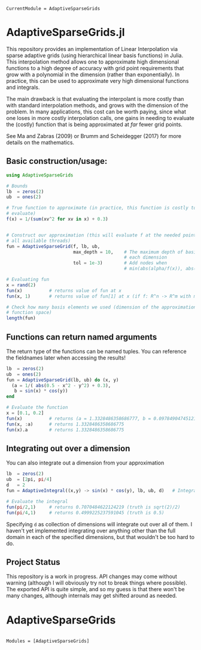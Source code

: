 ```@meta
CurrentModule = AdaptiveSparseGrids
```

# AdaptiveSparseGrids.jl

This repository provides an implementation of Linear Interpolation via sparse
adaptive grids (using hierarchical linear basis functions) in Julia.  This
interpolation method allows one to approximate high dimensional functions to a
high degree of accuracy with grid point requirements that grow with a polynomial
in the dimension (rather than exponentially).  In practice, this can be used to
approximate very high dimensional functions and integrals.

The main drawback is that evaluating the interpolant is more costly than with
standard interpolation methods, and grows with the dimension of the problem.  In
many applications, this cost can be worth paying, since what one loses in more
costly interpolation calls, one gains in needing to evaluate the (costly)
function that is being approximated at _far_ fewer grid points.

See Ma and Zabras (2009) or Brumm and Scheidegger (2017) for more details on the mathematics.

## Basic construction/usage:
```julia
using AdaptiveSparseGrids

# Bounds
lb  = zeros(2)
ub  = ones(2)

# True function to approximate (in practice, this function is costly to
# evaluate)
f(x) = 1/(sum(xv^2 for xv in x) + 0.3)


# Construct our approximation (this will evaluate f at the needed points, using
# all available threads)
fun = AdaptiveSparseGrid(f, lb, ub,
                         max_depth = 10,    # The maximum depth of basis elements in
                                            # each dimension
                         tol = 1e-3)        # Add nodes when
                                            # min(abs(alpha/f(x)), abs(alpha)) < tol

# Evaluating fun
x = rand(2)
fun(x)          # returns value of fun at x
fun(x, 1)       # returns value of fun[1] at x (if f: R^n -> R^m with m > 1)

# Check how many basis elements we used (dimension of the approximation in
# function space)
length(fun)
```

## Functions can return named arguments
The return type of the functions can be named tuples.  You can reference the
fieldnames later when accessing the results!

```julia
lb  = zeros(2)
ub  = ones(2)
fun = AdaptiveSparseGrid(lb, ub) do (x, y)
  (a = 1/( abs(0.5 - x^2 - y^2) + 0.3),
   b = sin(x) * cos(y))
end

# Evaluate the function
x = [0.1, 0.2]
fun(x)          # returns (a = 1.3328486358686777, b = 0.09784904745121431)
fun(x, :a)      # returns 1.3328486358686775
fun(x).a        # returns 1.3328486358686775
```

## Integrating out over a dimension
You can also integrate out a dimension from your approximation
```julia
lb  = zeros(2)
ub  = [2pi, pi/4]
d   = 2
fun = AdaptiveIntegral((x,y) -> sin(x) * cos(y), lb, ub, d)   # Integrates out the dth

# Evaluate the integral
fun(pi/2,1)     # returns 0.7070484622124219 (truth is sqrt(2)/2)
fun(pi/4,1)     # returns 0.4999225237591045 (truth is 0.5)
```
Specifying `d` as collection of dimensions will integrate out over all of them.
I haven't yet implemented integrating over anything other than the full domain
in each of the specified dimensions, but that wouldn't be too hard to do.

## Project Status
This repository is a work in progress.  API changes may come without warning
(although I will obviously try not to break things where possible).  The
exported API is quite simple, and so my guess is that there won't be many
changes, although internals may get shifted around as needed.

# AdaptiveSparseGrids

```@index
```

```@autodocs
Modules = [AdaptiveSparseGrids]
```
